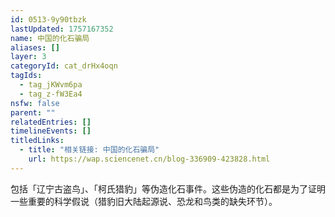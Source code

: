 ```yaml
---
id: 0513-9y90tbzk
lastUpdated: 1757167352
name: 中国的化石骗局
aliases: []
layer: 3
categoryId: cat_drHx4oqn
tagIds:
  - tag_jKWvm6pa
  - tag_z-fW3Ea4
nsfw: false
parent: ""
relatedEntries: []
timelineEvents: []
titledLinks:
  - title: "相关链接: 中国的化石骗局"
    url: https://wap.sciencenet.cn/blog-336909-423828.html
---
```


包括「辽宁古盗鸟」、「柯氏猎豹」等伪造化石事件。这些伪造的化石都是为了证明一些重要的科学假说（猎豹旧大陆起源说、恐龙和鸟类的缺失环节）。